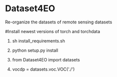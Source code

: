 # Dataset4EO
Re-organize the datasets of remote sensing datasets 

#Install newest versions of torch and torchdata

1. sh install_requirements.sh

2. python setup.py install

3. from Dataset4EO import datasets

4. vocdp = datasets.voc.VOC('./')
